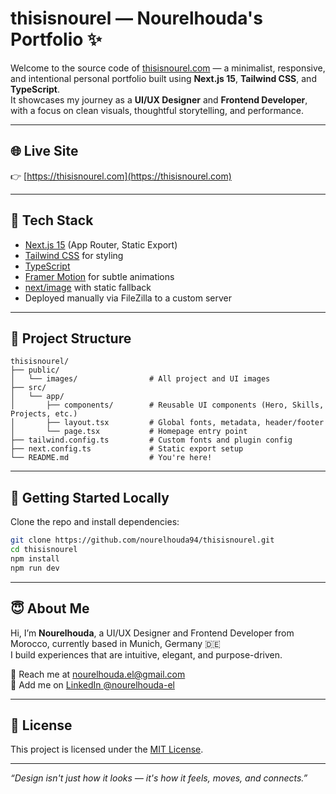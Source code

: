 # thisisnourel — Nourelhouda's Portfolio ✨

Welcome to the source code of [thisisnourel.com](https://thisisnourel.com) — a minimalist, responsive, and intentional personal portfolio built using **Next.js 15**, **Tailwind CSS**, and **TypeScript**.  
It showcases my journey as a **UI/UX Designer** and **Frontend Developer**, with a focus on clean visuals, thoughtful storytelling, and performance.

---

## 🌐 Live Site

👉 [https://thisisnourel.com](https://thisisnourel.com)

---

## 🚀 Tech Stack

- [Next.js 15](https://nextjs.org/) (App Router, Static Export)
- [Tailwind CSS](https://tailwindcss.com/) for styling
- [TypeScript](https://www.typescriptlang.org/)
- [Framer Motion](https://www.framer.com/motion/) for subtle animations
- [next/image](https://nextjs.org/docs/pages/api-reference/components/image) with static fallback
- Deployed manually via FileZilla to a custom server

---

## 📁 Project Structure

```
thisisnourel/
├── public/
│   └── images/                # All project and UI images
├── src/
│   └── app/
│       ├── components/        # Reusable UI components (Hero, Skills, Projects, etc.)
│       ├── layout.tsx         # Global fonts, metadata, header/footer
│       └── page.tsx           # Homepage entry point
├── tailwind.config.ts         # Custom fonts and plugin config
├── next.config.ts             # Static export setup
└── README.md                  # You're here!
```

---

## 🧪 Getting Started Locally

Clone the repo and install dependencies:

```bash
git clone https://github.com/nourelhouda94/thisisnourel.git
cd thisisnourel
npm install
npm run dev
```

---

## 😇 About Me

Hi, I’m **Nourelhouda**, a UI/UX Designer and Frontend Developer from Morocco, currently based in Munich, Germany 🇩🇪  
I build experiences that are intuitive, elegant, and purpose-driven.

📧 Reach me at [nourelhouda.el@gmail.com](mailto:nourelhouda.el@gmail.com)  
🔗 Add me on [LinkedIn @nourelhouda-el](https://www.linkedin.com/in/nourelhouda-el/)

---

## 📄 License

This project is licensed under the [MIT License](LICENSE).

---

_“Design isn't just how it looks — it's how it feels, moves, and connects.”_


